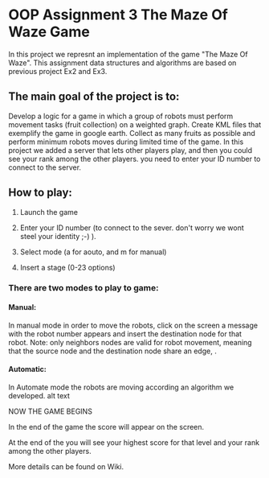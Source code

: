 # OOP Assignment 3 The Maze Of Waze Game

In this project we represnt an implementation of the game "The Maze Of Waze". This assignment data structures and algorithms are based on previous project Ex2 and Ex3.

## The main goal of the project is to:

Develop a logic for a game in which a group of robots must perform movement tasks (fruit collection) on a weighted graph.
Create KML files that exemplify the game in google earth.
Collect as many fruits as possible and perform minimum robots moves during limited time of the game.
In this project we added a server that lets other players play, and then you could see your rank among the other players.
you need to enter your ID number to connect to the server.

## How to play:
1. Launch the game

2. Enter your ID number (to connect to the sever. don't worry we wont steel your identity ;-) ).

2. Select mode (a for aouto, and m for manual)

3. Insert a stage (0-23 options)

### There are two modes to play to game:
#### Manual:
In manual mode in order to move the robots, click on the screen a message with the robot number appears and insert the destination node for that robot.
Note: only neighbors nodes are valid for robot movement, meaning that the source node and the destination node share an edge, .
#### Automatic:
In Automate mode the robots are moving according an algorithm we developed.
alt text

NOW THE GAME BEGINS

In the end of the game the score will appear on the screen.

At the end of the you will see your highest score for that level and your rank among the other players.

More details can be found on Wiki.
